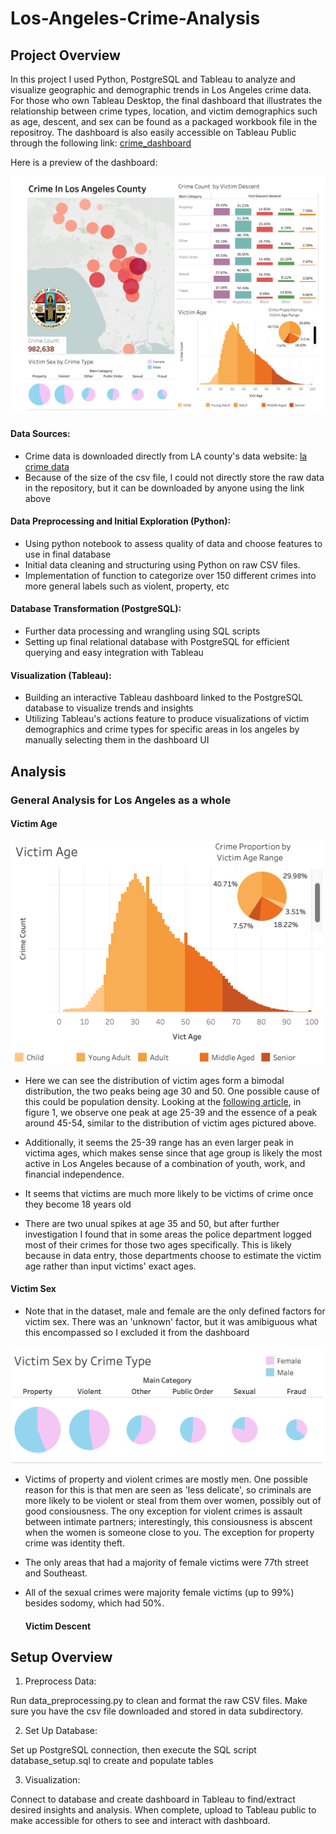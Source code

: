 # Los-Angeles-Crime-Analysis

## Project Overview
In this project I used Python, PostgreSQL and Tableau to analyze and visualize  geographic and demographic trends in Los Angeles crime data. For those who own Tableau Desktop, the final dashboard that illustrates the relationship between crime types, location, and victim demographics such as age, descent, and sex can be found as a packaged workbook file in the repositroy. The dashboard is also easily accessible on Tableau Public through the following link: [crime_dashboard](https://public.tableau.com/views/crime_book/Dashboard1?:language=en-US&publish=yes&:sid=&:redirect=auth&:display_count=n&:origin=viz_share_link)

Here is a preview of the dashboard: 

<img src="images/dashboard_screenshot.png" alt="Dashboard Preview" width="700" />


#### Data Sources: 
- Crime data is downloaded directly from LA county's data website: [la crime data](https://data.lacity.org/Public-Safety/Crime-Data-from-2020-to-Present/2nrs-mtv8/about_data)
- Because of the size of the csv file, I could not directly store the raw data in the repository, but it can be downloaded by anyone using the link above

#### Data Preprocessing and Initial Exploration (Python): 
- Using python notebook to assess quality of data and choose features to use in final database
- Initial data cleaning and structuring using Python on raw CSV files.
- Implementation of function to categorize over 150 different crimes into more general labels such as violent, property, etc
#### Database Transformation (PostgreSQL): 
- Further data processing and wrangling using SQL scripts
- Setting up final relational database with PostgreSQL for efficient querying and easy integration with Tableau
#### Visualization (Tableau): 
- Building an interactive Tableau dashboard linked to the PostgreSQL database to visualize trends and insights
- Utilizing Tableau's actions feature to produce visualizations of victim demographics and crime types for specific areas in los angeles by manually selecting them in the dashboard UI

## Analysis 

### General Analysis for Los Angeles as a whole

#### Victim Age 
<img src="images/victim_age_screenshot.png" alt="Dashboard Preview" width="500" />

- Here we can see the distribution of victim ages form a bimodal distribution, the two peaks being age 30 and 50. One possible cause of this could be population density. Looking at the [following article](https://www.neilsberg.com/insights/los-angeles-county-ca-population-by-age), in figure 1, we observe one peak at age 25-39  and the essence of a peak around 45-54, similar to the distribution of victim ages pictured above.
  
- Additionally, it  seems the 25-39 range has an even larger peak in victima ages, which makes sense since that age group is likely the most active in Los Angeles because of a combination of youth, work, and financial independence.
- It seems that victims are much more likely to be victims of crime once they become 18 years old
- There are two unual spikes at age 35 and 50, but after further investigation I found that in some areas the police department logged most of their crimes for those two ages specifically. This is likely because in data entry, those departments choose to estimate the victim age rather than input victims' exact ages.

#### Victim Sex

- Note that in the dataset, male and female are the only defined factors for victim sex. There was an 'unknown' factor, but it was amibiguous what this encompassed so I excluded it from the dashboard
  
<img src="images/victim_sex_screenshot.png" alt="Dashboard Preview" width="500" />


- Victims of property and violent crimes are mostly men. One possible reason for this is that men are seen as 'less delicate', so criminals are more likely to be violent or steal from them over women, possibly  out of good consiousness. The ony exception for violent crimes is assault between intimate partners; interestingly, this consiousness is abscent when the women is someone close to you. The exception for property crime was identity theft.
  
- The only areas that had a majority of female victims were 77th street and Southeast.
  
- All of the sexual crimes were majority female victims (up to 99%)  besides sodomy, which had 50%.

  #### Victim Descent
## Setup Overview 
1. Preprocess Data:
   
  Run data_preprocessing.py to clean and format the raw CSV files. Make sure you have the csv file downloaded and stored in data subdirectory.

2. Set Up Database:
   
  Set up PostgreSQL connection, then execute the SQL script database_setup.sql to create and populate tables

3. Visualization:

  Connect to database and create dashboard in Tableau to find/extract desired insights and analysis. When complete, upload to Tableau public to make accessible for others to see and interact with dashboard.
